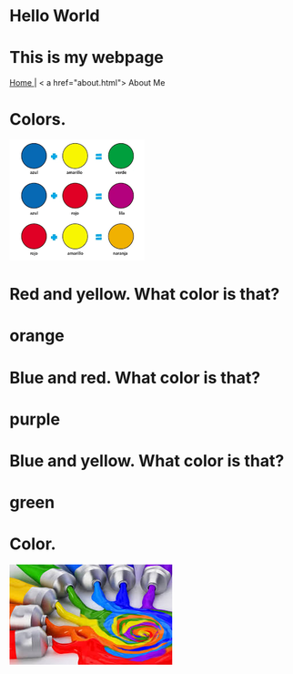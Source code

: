 # Hello World
# This is my webpage

<a href="index.html"> Home </a> | < a href="about.html"> About Me </a>


# Colors.
<img src="colors.png">

# Red and yellow. What color is that?
# orange

# Blue and red. What color is that?
# purple

# Blue and yellow. What color is that?
# green


# Color.
<img src="color3.jfif">





